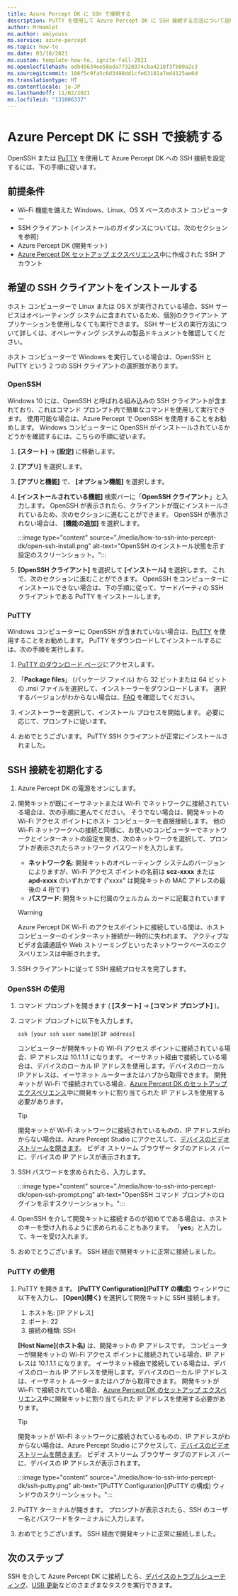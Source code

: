 ```yaml
---
title: Azure Percept DK に SSH で接続する
description: PuTTY を使用して Azure Percept DK に SSH 接続する方法について説明します
author: MrHamlet
ms.author: amiyouss
ms.service: azure-percept
ms.topic: how-to
ms.date: 03/18/2021
ms.custom: template-how-to, ignite-fall-2021
ms.openlocfilehash: edb45634ee58ada77320374cba4218f3fb00a2c3
ms.sourcegitcommit: 106f5c9fa5c6d3498dd1cfe63181a7ed4125ae6d
ms.translationtype: HT
ms.contentlocale: ja-JP
ms.lasthandoff: 11/02/2021
ms.locfileid: "131006337"
---
```

# <a name="connect-to-azure-percept-dk-over-ssh"></a>Azure Percept DK に SSH で接続する

OpenSSH または [PuTTY](https://www.chiark.greenend.org.uk/~sgtatham/putty/latest.html) を使用して Azure Percept DK への SSH 接続を設定するには、下の手順に従います。

## <a name="prerequisites"></a>前提条件

- Wi-Fi 機能を備えた Windows、Linux、OS X ベースのホスト コンピューター
- SSH クライアント (インストールのガイダンスについては、次のセクションを参照)
- Azure Percept DK (開発キット)
- [Azure Percept DK セットアップ エクスペリエンス](./quickstart-percept-dk-set-up.md)中に作成された SSH アカウント

## <a name="install-your-preferred-ssh-client"></a>希望の SSH クライアントをインストールする

ホスト コンピューターで Linux または OS X が実行されている場合、SSH サービスはオペレーティング システムに含まれているため、個別のクライアント アプリケーションを使用しなくても実行できます。 SSH サービスの実行方法について詳しくは、オペレーティング システムの製品ドキュメントを確認してください。

ホスト コンピューターで Windows を実行している場合は、OpenSSH と PuTTY という 2 つの SSH クライアントの選択肢があります。

### <a name="openssh"></a>OpenSSH

Windows 10 には、OpenSSH と呼ばれる組み込みの SSH クライアントが含まれており、これはコマンド プロンプト内で簡単なコマンドを使用して実行できます。 使用可能な場合は、Azure Percept で OpenSSH を使用することをお勧めします。 Windows コンピューターに OpenSSH がインストールされているかどうかを確認するには、こちらの手順に従います。

1. **[スタート]**  ->  **[設定]** に移動します。

1. **[アプリ]** を選択します。

1. **[アプリと機能]** で、 **[オプション機能]** を選択します。

1. **[インストールされている機能]** 検索バーに「**OpenSSH クライアント**」と入力します。 OpenSSH が表示されたら、クライアントが既にインストールされているため、次のセクションに進むことができます。 OpenSSH が表示されない場合は、 **[機能の追加]** を選択します。

    :::image type="content" source="./media/how-to-ssh-into-percept-dk/open-ssh-install.png" alt-text="OpenSSH のインストール状態を示す設定のスクリーンショット。":::

1. **[OpenSSH クライアント]** を選択して **[インストール]** を選択します。 これで、次のセクションに進むことができます。 OpenSSH をコンピューターにインストールできない場合は、下の手順に従って、サードパーティの SSH クライアントである PuTTY をインストールします。

### <a name="putty"></a>PuTTY

Windows コンピューターに OpenSSH が含まれていない場合は、[PuTTY](https://www.chiark.greenend.org.uk/~sgtatham/putty/latest.html) を使用することをお勧めします。 PuTTY をダウンロードしてインストールするには、次の手順を実行します。

1. [PuTTY のダウンロード ページ](https://www.chiark.greenend.org.uk/~sgtatham/putty/latest.html)にアクセスします。

1. 「**Package files**」 (パッケージ ファイル) から 32 ビットまたは 64 ビットの .msi ファイルを選択して、インストーラーをダウンロードします。 選択するバージョンがわからない場合は、[FAQ](https://www.chiark.greenend.org.uk/~sgtatham/putty/faq.html#faq-32bit-64bit) を確認してください。

1. インストーラーを選択して、インストール プロセスを開始します。 必要に応じて、プロンプトに従います。

1. おめでとうございます。 PuTTY SSH クライアントが正常にインストールされました。

## <a name="initiate-the-ssh-connection"></a>SSH 接続を初期化する

1. Azure Percept DK の電源をオンにします。

1. 開発キットが既にイーサネットまたは Wi-Fi でネットワークに接続されている場合は、次の手順に進んでください。 そうでない場合は、開発キットの Wi-Fi アクセス ポイントにホスト コンピューターを直接接続します。 他の Wi-Fi ネットワークへの接続と同様に、お使いのコンピューターでネットワークとインターネットの設定を開き、次のネットワークを選択して、プロンプトが表示されたらネットワーク パスワードを入力します。

    - **ネットワーク名**: 開発キットのオペレーティング システムのバージョンによりますが、Wi-Fi アクセス ポイントの名前は **scz-xxxx** または **apd-xxxx** のいずれかです ("xxxx" は開発キットの MAC アドレスの最後の 4 桁です)
    - **パスワード**: 開発キットに付属のウェルカム カードに記載されています

    > [!WARNING]
    > Azure Percept DK Wi-Fi のアクセスポイントに接続している間は、ホスト コンピューターのインターネット接続が一時的に失われます。 アクティブなビデオ会議通話や Web ストリーミングといったネットワークベースのエクスペリエンスは中断されます。

1. SSH クライアントに従って SSH 接続プロセスを完了します。

### <a name="using-openssh"></a>OpenSSH の使用

1. コマンド プロンプトを開きます ( **[スタート]**  ->  **[コマンド プロンプト]** )。

1. コマンド プロンプトに以下を入力します。

    ```console
    ssh [your ssh user name]@[IP address]
    ```

    コンピューターが開発キットの Wi-Fi アクセス ポイントに接続されている場合、IP アドレスは 10.1.1.1 になります。 イーサネット経由で接続している場合は、デバイスのローカル IP アドレスを使用します。デバイスのローカル IP アドレスは、イーサネット ルーターまたはハブから取得できます。 開発キットが Wi-Fi で接続されている場合、[Azure Percept DK のセットアップ エクスペリエンス](./quickstart-percept-dk-set-up.md)中に開発キットに割り当てられた IP アドレスを使用する必要があります。

    > [!TIP]
    > 開発キットが Wi-Fi ネットワークに接続されているものの、IP アドレスがわからない場合は、Azure Percept Studio にアクセスして、[デバイスのビデオ ストリームを開きます](./how-to-view-video-stream.md)。 ビデオ ストリーム ブラウザー タブのアドレス バーに、デバイスの IP アドレスが表示されます。

1. SSH パスワードを求められたら、入力します。

    :::image type="content" source="./media/how-to-ssh-into-percept-dk/open-ssh-prompt.png" alt-text="OpenSSH コマンド プロンプトのログインを示すスクリーンショット。":::

1. OpenSSH を介して開発キットに接続するのが初めてである場合は、ホストのキーを受け入れるように求められることもあります。 「**yes**」と入力して、キーを受け入れます。

1. おめでとうございます。 SSH 経由で開発キットに正常に接続しました。

### <a name="using-putty"></a>PuTTY の使用

1. PuTTY を開きます。 **[PuTTY Configuration]\(PuTTY の構成\)** ウィンドウに以下を入力し、 **[Open]\(開く\)** を選択して開発キットに SSH 接続します。

    1. ホスト名: [IP アドレス]
    1. ポート: 22
    1. 接続の種類: SSH

    **[Host Name]\(ホスト名\)** は、開発キットの IP アドレスです。 コンピューターが開発キットの Wi-Fi アクセス ポイントに接続されている場合、IP アドレスは 10.1.1.1 になります。 イーサネット経由で接続している場合は、デバイスのローカル IP アドレスを使用します。デバイスのローカル IP アドレスは、イーサネット ルーターまたはハブから取得できます。 開発キットが Wi-Fi で接続されている場合、[Azure Percept DK のセットアップ エクスペリエンス](./quickstart-percept-dk-set-up.md)中に開発キットに割り当てられた IP アドレスを使用する必要があります。

    > [!TIP]
    > 開発キットが Wi-Fi ネットワークに接続されているものの、IP アドレスがわからない場合は、Azure Percept Studio にアクセスして、[デバイスのビデオ ストリームを開きます](./how-to-view-video-stream.md)。 ビデオ ストリーム ブラウザー タブのアドレス バーに、デバイスの IP アドレスが表示されます。

    :::image type="content" source="./media/how-to-ssh-into-percept-dk/ssh-putty.png" alt-text="[PuTTY Configuration]\(PuTTY の構成\) ウィンドウのスクリーンショット。":::

1. PuTTY ターミナルが開きます。 プロンプトが表示されたら、SSH のユーザー名とパスワードをターミナルに入力します。

1. おめでとうございます。 SSH 経由で開発キットに正常に接続しました。

## <a name="next-steps"></a>次のステップ

SSH を介して Azure Percept DK に接続したら、[デバイスのトラブルシューティング](./troubleshoot-dev-kit.md)、[USB 更新](./how-to-update-via-usb.md)などのさまざまなタスクを実行できます。
